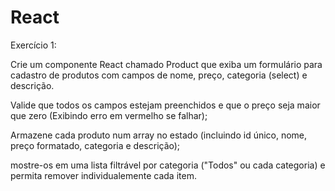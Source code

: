 # React
Exercício 1:

Crie um componente React chamado Product que exiba um formulário para cadastro de produtos com campos de nome, preço, categoria (select) e descrição.

Valide que todos os campos estejam preenchidos e que o preço seja maior que zero (Exibindo erro em vermelho se falhar);

Armazene cada produto num array no estado (incluindo id único, nome, preço formatado, categoria e descrição);

mostre-os em uma lista filtrável por categoria ("Todos" ou cada categoria) e permita remover individualemente cada item.